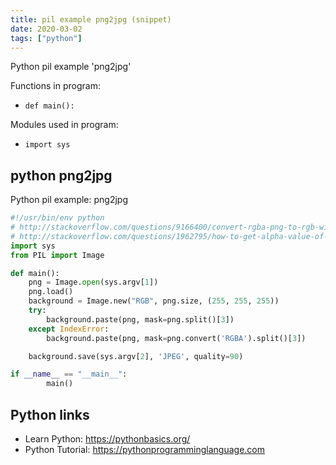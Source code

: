 ```yaml
---
title: pil example png2jpg (snippet)
date: 2020-03-02
tags: ["python"]
---
```

Python pil example 'png2jpg'

Functions in program: 
* `def main():`

Modules used in program: 
* `import sys`

## python png2jpg

Python pil example: png2jpg

```python
#!/usr/bin/env python
# http://stackoverflow.com/questions/9166400/convert-rgba-png-to-rgb-with-pil
# http://stackoverflow.com/questions/1962795/how-to-get-alpha-value-of-a-png-image-with-pil
import sys
from PIL import Image

def main():
    png = Image.open(sys.argv[1])
    png.load()
    background = Image.new("RGB", png.size, (255, 255, 255))
    try:
        background.paste(png, mask=png.split()[3])
    except IndexError:
        background.paste(png, mask=png.convert('RGBA').split()[3])

    background.save(sys.argv[2], 'JPEG', quality=90)

if __name__ == "__main__":
        main()

```

## Python links

- Learn Python: https://pythonbasics.org/
- Python Tutorial: https://pythonprogramminglanguage.com
